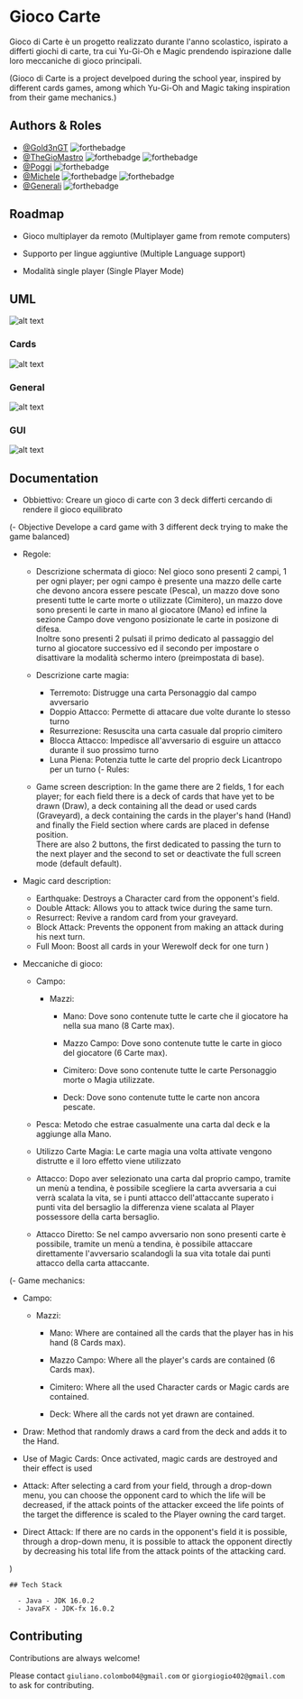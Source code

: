 
# Gioco Carte

Gioco di Carte è un progetto realizzato durante l'anno scolastico, ispirato a differti giochi di carte, tra cui Yu-Gi-Oh e Magic prendendo ispirazione dalle loro meccaniche di gioco principali.

(Gioco di Carte is a project develpoed during the school year, inspired by different cards games, among which Yu-Gi-Oh and Magic taking inspiration from their game mechanics.)


## Authors & Roles

- [@Gold3nGT](https://www.github.com/gold3ngt) ![forthebadge](https://img.shields.io/badge/Class:-Player,%20Campo,%20Gioco-red?style=flat-square)
- [@TheGioMastro](https://www.github.com/thegiomastro)  ![forthebadge](https://img.shields.io/badge/Class:-Main-red?style=flat-square) ![forthebadge](https://img.shields.io/badge/Other:-GUI-blue?style=flat-square)
- [@Poggi](https://www.github.com/poggi19) ![forthebadge](https://img.shields.io/badge/Class:-Carta,%20Magia,%20Personaggio-red?style=flat-square)
- [@Michele](https://www.github.com/celox56) ![forthebadge](https://img.shields.io/badge/Class:-MazzoCampo,%20Cimitero,%20Mazzo-red?style=flat-square) ![forthebadge](https://img.shields.io/badge/Other:-Grafica_Carte-blue?style=flat-square)
- [@Generali](https://www.github.com/perimetro) ![forthebadge](https://img.shields.io/badge/Class:-Descrizione,%20Deck,%20Mano-red?style=flat-square)

## Roadmap

- Gioco multiplayer da remoto (Multiplayer game from remote computers)

- Supporto per lingue aggiuntive (Multiple Language support)

- Modalità single player (Single Player Mode)

## UML
![alt text](https://github.com/TheGioMastro/Game_Card/blob/main/UML/UML_Progetto_gioco_carte.png?raw=true)

### Cards
![alt text](https://github.com/TheGioMastro/Game_Card/blob/main/UML/Carte_UML.png?raw=true)
### General
![alt text](https://github.com/TheGioMastro/Game_Card/blob/main/UML/Generale_UML.png?raw=true)
### GUI
![alt text](https://github.com/TheGioMastro/Game_Card/blob/main/UML/Grafica_UML.png?raw=true)

## Documentation

- Obbiettivo:
  Creare un gioco di carte con 3 deck differti cercando di rendere il gioco equilibrato
  
(- Objective
  Develope a card game with 3 different deck trying to make the game balanced)
  
- Regole:
  - Descrizione schermata di gioco:
      Nel gioco sono presenti 2 campi, 1 per ogni player; per ogni campo è presente una mazzo delle carte che devono ancora essere pescate (Pesca), un mazzo dove sono       presenti tutte le carte morte o utilizzate (Cimitero), un mazzo dove sono presenti le carte in mano al giocatore (Mano) ed infine la sezione Campo dove vengono         posizionate le carte in posizone di difesa.<br>
      Inoltre sono presenti 2 pulsati il primo dedicato al passaggio del turno al giocatore successivo ed il secondo per impostare o disattivare la modalità schermo         intero (preimpostata di base).
      
  - Descrizione carte magia:
      - Terremoto:
          Distrugge una carta Personaggio dal campo avversario
      - Doppio Attacco:
          Permette di attacare due volte durante lo stesso turno
      - Resurrezione:
          Resuscita una carta casuale dal proprio cimitero
      - Blocca Attacco:
          Impedisce all'avversario di esguire un attacco durante il suo prossimo turno
      - Luna Piena:
          Potenzia tutte le carte del proprio deck Licantropo per un turno
(- Rules:
  - Game screen description:
      In the game there are 2 fields, 1 for each player; for each field there is a deck of cards that have yet to be drawn (Draw), a deck containing all the dead or         used cards (Graveyard), a deck containing the cards in the player's hand (Hand) and finally the Field section where cards are placed in defense position.<br>
      There are also 2 buttons, the first dedicated to passing the turn to the next player and the second to set or deactivate the full screen mode (default default).
 
 - Magic card description:
      - Earthquake:
          Destroys a Character card from the opponent's field.
      - Double Attack:
          Allows you to attack twice during the same turn.
      - Resurrect:
          Revive a random card from your graveyard.
      - Block Attack:
          Prevents the opponent from making an attack during his next turn.
      - Full Moon:
          Boost all cards in your Werewolf deck for one turn
 )
 
- Meccaniche di gioco:
  - Campo:
    - Mazzi:
      - Mano:
        Dove sono contenute tutte le carte che il giocatore ha nella sua mano (8 Carte max).
        
      - Mazzo Campo:
        Dove sono contenute tutte le carte in gioco del giocatore (6 Carte max).
        
      - Cimitero:
        Dove sono contenute tutte le carte Personaggio morte o Magia utilizzate.
        
      - Deck:
        Dove sono contenute tutte le carte non ancora pescate.
        
  - Pesca:
    Metodo che estrae casualmente una carta dal deck e la aggiunge alla Mano.
    
  - Utilizzo Carte Magia:
    Le carte magia una volta attivate vengono distrutte e il loro effetto viene utilizzato 
    
  - Attacco:
    Dopo aver selezionato una carta dal proprio campo, tramite un menù a tendina, è possibile scegliere la carta avversaria a cui verrà scalata la vita, se i punti         attacco dell'attaccante superato i punti vita del bersaglio la differenza viene scalata al Player possessore della carta bersaglio.
    
  - Attacco Diretto:
    Se nel campo avversario non sono presenti carte è possibile, tramite un menù a tendina, è possibile attaccare direttamente l'avversario scalandogli la sua vita         totale dai punti attacco della carta attaccante.

(- Game mechanics:
  - Campo:
    - Mazzi:
      - Mano:
        Where are contained all the cards that the player has in his hand (8 Cards max).
        
      - Mazzo Campo:
        Where all the player's cards are contained (6 Cards max).
        
      - Cimitero:
        Where all the used Character cards or Magic cards are contained.
        
      - Deck:
        Where all the cards not yet drawn are contained.
        
  - Draw:
    Method that randomly draws a card from the deck and adds it to the Hand.
    
  - Use of Magic Cards:
    Once activated, magic cards are destroyed and their effect is used
    
  - Attack:
    After selecting a card from your field, through a drop-down menu, you can choose the opponent card to which the life will be decreased, if the attack points of the     attacker exceed the life points of the target the difference is scaled to the Player owning the card target.
    
  - Direct Attack:
    If there are no cards in the opponent's field it is possible, through a drop-down menu, it is possible to attack the opponent directly by decreasing his total life     from the attack points of the attacking card.

)

    ## Tech Stack

      - Java - JDK 16.0.2 
      - JavaFX - JDK-fx 16.0.2



## Contributing

Contributions are always welcome!

Please contact `giuliano.colombo04@gmail.com` or `giorgiogio402@gmail.com`
to ask for contributing.

